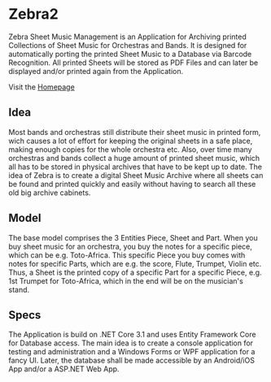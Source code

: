 # Zebra2

Zebra Sheet Music Management is an Application for Archiving printed Collections of Sheet Music for Orchestras and Bands. It is designed for automatically porting the printed Sheet Music to a Database via Barcode Recognition. All printed Sheets will be stored as PDF Files and can later be displayed and/or printed again from the Application.

Visit the [Homepage](https://hymian7.github.io/Zebra2/)

## Idea
Most bands and orchestras still distribute their sheet music in printed form, wich causes a lot of effort for keeping the original sheets in a safe place, making enough copies for the whole orchestra etc. Also, over time many orchestras and bands collect a huge amount of printed sheet music, which all has to be stored in physical archives that have to be kept up to date. The idea of Zebra is to create a digital Sheet Music Archive where all sheets can be found and printed quickly and easily without having to search all these old big archive cabinets.

## Model
The base model comprises the 3 Entities Piece, Sheet and Part.
When you buy sheet music for an orchestra, you buy the notes for a specific piece, which can be e.g. Toto-Africa. This specific Piece you buy comes with notes for specific Parts, which are e.g. the score, Flute, Trumpet, Violin etc. Thus, a Sheet is the printed copy of a specific Part for a specific Piece, e.g. 1st Trumpet for Toto-Africa, which in the end will be on the musician's stand.

## Specs
The Application is build on .NET Core 3.1 and uses Entity Framework Core for Database access. The main idea is to create a console application for testing and administration and a Windows Forms or WPF application for a fancy UI. Later, the database shall be made accessible by an Android/iOS App and/or a ASP.NET Web App.
